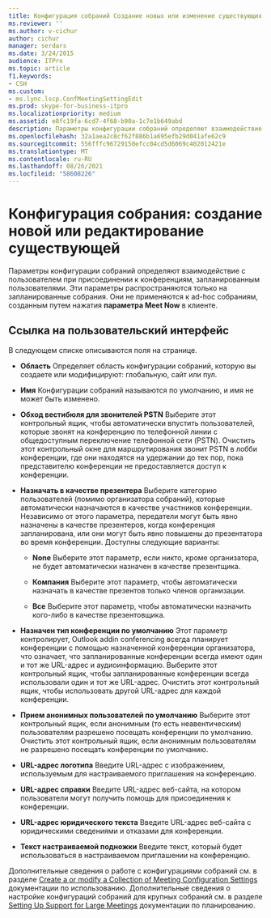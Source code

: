 ```yaml
---
title: Конфигурация собраний Создание новых или изменение существующих
ms.reviewer: ''
ms.author: v-cichur
author: cichur
manager: serdars
ms.date: 3/24/2015
audience: ITPro
ms.topic: article
f1.keywords:
- CSH
ms.custom:
- ms.lync.lscp.ConfMeetingSettingEdit
ms.prod: skype-for-business-itpro
ms.localizationpriority: medium
ms.assetid: e8fc19fa-6cd7-4f68-b90a-1c7e1b649abd
description: Параметры конфигурации собраний определяют взаимодействие с пользователем при присоединении к конференциям, запланированным пользователями. Эти параметры распространяются только на запланированные собрания. Они не применяются к ad-hoc собраниям, созданным путем нажатия параметра Meet Now в клиенте.
ms.openlocfilehash: 32a1aea2c8cf62f886b1a695efb29d041afe62c9
ms.sourcegitcommit: 556fffc96729150efcc04cd5d6069c402012421e
ms.translationtype: MT
ms.contentlocale: ru-RU
ms.lasthandoff: 08/26/2021
ms.locfileid: "58608226"
---
```

# <a name="meeting-configuration-create-new-or-edit-existing"></a>Конфигурация собрания: создание новой или редактирование существующей

Параметры конфигурации собраний определяют взаимодействие с пользователем при присоединении к конференциям, запланированным пользователями. Эти параметры распространяются только на запланированные собрания. Они не применяются к ad-hoc собраниям, созданным путем нажатия **параметра Meet Now** в клиенте.

## <a name="ui-reference"></a>Ссылка на пользовательский интерфейс

В следующем списке описываются поля на странице.

- **Область** Определяет область конфигурации собраний, которую вы создаете или модифицируют: глобальную, сайт или пул.

- **Имя** Конфигурации собраний называются по умолчанию, и имя не может быть изменено.

- **Обход вестибюля для звонителей PSTN** Выберите этот контрольный ящик, чтобы автоматически впустить пользователей, которые звонят на конференцию по телефонной линии с общедоступным переключение телефонной сети (PSTN). Очистить этот контрольный окне для маршрутирования звонит PSTN в лобби конференции, где они находятся на удержании до тех пор, пока представителю конференции не предоставляется доступ к конференции.

- **Назначать в качестве презентера** Выберите категорию пользователей (помимо организатора собраний), которые автоматически назначаются в качестве участников конференции. Независимо от этого параметра, передатели могут быть явно назначены в качестве презентеров, когда конференция запланирована, или они могут быть явно повышены до презентатора во время конференции. Доступны следующие варианты:

  - **None** Выберите этот параметр, если никто, кроме организатора, не будет автоматически назначен в качестве презентщика.

  - **Компания** Выберите этот параметр, чтобы автоматически назначать в качестве презентов только членов организации.

  - **Все** Выберите этот параметр, чтобы автоматически назначить кого-либо в качестве презентовщика.

- **Назначен тип конференции по умолчанию** Этот параметр контролирует, Outlook addin conferencing всегда планирует конференции с помощью назначенной конференции организатора, что означает, что запланированные конференции всегда имеют один и тот же URL-адрес и аудиоинформацию. Выберите этот контрольный ящик, чтобы запланированные конференции всегда использовали один и тот же URL-адрес. Очистить этот контрольный ящик, чтобы использовать другой URL-адрес для каждой конференции.

- **Прием анонимных пользователей по умолчанию** Выберите этот контрольный ящик, если анонимным (то есть неавентическим) пользователям разрешено посещать конференции по умолчанию. Очистить этот контрольный ящик, если анонимным пользователям не разрешено посещать конференции по умолчанию.

- **URL-адрес логотипа** Введите URL-адрес с изображением, используемым для настраиваемого приглашения на конференцию.

- **URL-адрес справки** Введите URL-адрес веб-сайта, на котором пользователи могут получить помощь для присоединения к конференции.

- **URL-адрес юридического текста** Введите URL-адрес веб-сайта с юридическими сведениями и отказами для конференции.

- **Текст настраиваемой подножки** Введите текст, который будет использоваться в настраиваемом приглашении на конференцию.

Дополнительные сведения о работе с конфигурациями собраний см. в разделе [Create a or modify a Collection of Meeting Configuration Settings](/previous-versions/office/lync-server-2013/lync-server-2013-create-or-modify-a-collection-of-meeting-configuration-settings) документации по использованию. Дополнительные сведения о настройке конфигураций собраний для крупных собраний см. в разделе [Setting Up Support for Large Meetings](/previous-versions/office/lync-server-2013/lync-server-2013-setting-up-support-for-large-meetings) документации по планированию.